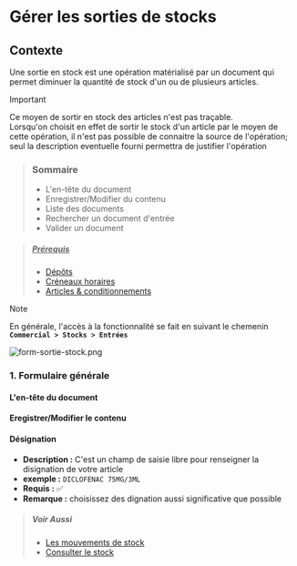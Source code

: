 # Gérer les sorties de stocks

## Contexte

Une sortie en stock est une opération matérialisé par un document qui permet diminuer la quantité de stock d'un ou de plusieurs articles.

> [!IMPORTANT]
> Ce moyen de sortir en stock des articles n'est pas traçable.<br/>
> Lorsqu'on choisit en effet de sortir le stock d'un article par le moyen de cette opération, il n'est pas possible de connaitre la source de l'opération; seul la description eventuelle fourni permettra de justifier l'opération

> ### Sommaire
>
> - L'en-tête du document
> - Enregistrer/Modifier du contenu
> - Liste des documents
> - Rechercher un document d'entrée
> - Valider un document
>   <br/>

> ##### <u>Prérequis</u>
>
> - [Dépôts](./../../donnee-de-base/depots.md)
> - [Créneaux horaires](./../../donnee-de-base/com/creneaux.md)
> - [Articles & conditionnements](./../../donnee-de-base/articles.md)

> [!NOTE]  
> En générale, l'accès à la fonctionnalité se fait en suivant le chemenin **`Commercial > Stocks > Entrées`**

![form-sortie-stock.png](https://i.postimg.cc/bvYjpZHm/form-sortie-stock.png)

### 1. Formulaire générale

#### L'en-tête du document

#### Eregistrer/Modifier le contenu

#### **Désignation**

- **Description :** C'est un champ de saisie libre pour renseigner la disignation de votre article
- **exemple :** `DICLOFENAC 75MG/3ML`
- **Requis :** ✅
- **Remarque :** choisissez des dignation aussi significative que possible

> ##### Voir Aussi
>
> - [Les mouvements de stock](./../stocks/mouvement-de-stocks.md)
> - [Consulter le stock](./../stocks/consulter-les-stocks.md)
